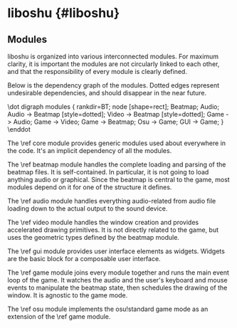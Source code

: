 liboshu {#liboshu}
=======

Modules
-------

liboshu is organized into various interconnected modules. For maximum clarity,
it is important the modules are not circularly linked to each other, and that
the responsibility of every module is clearly defined.

Below is the dependency graph of the modules. Dotted edges represent
undesirable dependencies, and should disappear in the near future.

\dot
digraph modules {
	rankdir=BT;
	node [shape=rect];
	Beatmap;
	Audio;
	Audio -> Beatmap [style=dotted];
	Video -> Beatmap [style=dotted];
	Game -> Audio;
	Game -> Video;
	Game -> Beatmap;
	Osu -> Game;
	GUI -> Game;
}
\enddot

The \ref core module provides generic modules used about everywhere in the
code. It's an implicit dependency of all the modules.

The \ref beatmap module handles the complete loading and parsing of the beatmap
files. It is self-contained. In particular, it is not going to load anything
audio or graphical. Since the beatmap is central to the game, most modules
depend on it for one of the structure it defines.

The \ref audio module handles everything audio-related from audio file loading
down to the actual output to the sound device.

The \ref video module handles the window creation and provides accelerated
drawing primitives. It is not directly related to the game, but uses the
geometric types defined by the beatmap module.

The \ref gui module provides user interface elements as widgets. Widgets are the
basic block for a composable user interface.

The \ref game module joins every module together and runs the main event loop
of the game. It watches the audio and the user's keyboard and mouse events to
manipulate the beatmap state, then schedules the drawing of the window. It is
agnostic to the game mode.

The \ref osu module implements the osu!standard game mode as an extension of
the \ref game module.
